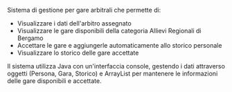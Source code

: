 Sistema di gestione per gare arbitrali che permette di:
- Visualizzare i dati dell'arbitro assegnato
- Visualizzare le gare disponibili della categoria Allievi Regionali di Bergamo
- Accettare le gare e aggiungerle automaticamente allo storico personale
- Visualizzare lo storico delle gare accettate

Il sistema utilizza Java con un'interfaccia console, gestendo i dati attraverso oggetti (Persona, Gara, Storico) 
e ArrayList per mantenere le informazioni delle gare disponibili e accettate.
